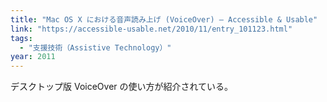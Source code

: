 ```yaml
---
title: "Mac OS X における音声読み上げ (VoiceOver) — Accessible & Usable"
link: "https://accessible-usable.net/2010/11/entry_101123.html"
tags:
  - "支援技術（Assistive Technology）"
year: 2011
---
```


デスクトップ版 VoiceOver の使い方が紹介されている。
